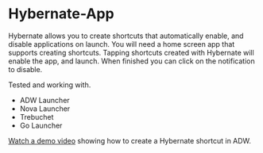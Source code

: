 # Hybernate-App
Hybernate allows you to create shortcuts that automatically enable, and disable applications on launch. You will need a home screen app that supports creating shortcuts. Tapping shortcuts created with Hybernate will enable the app, and launch. When finished you can click on the notification to disable.

Tested and working with.

* ADW Launcher
* Nova Launcher
* Trebuchet
* Go Launcher

[Watch a demo video](https://raw.githubusercontent.com/jmizell/Hybernate-App/master/app/src/main/res/raw/create_shortcut.webm)  showing how to create a Hybernate shortcut in ADW. 
